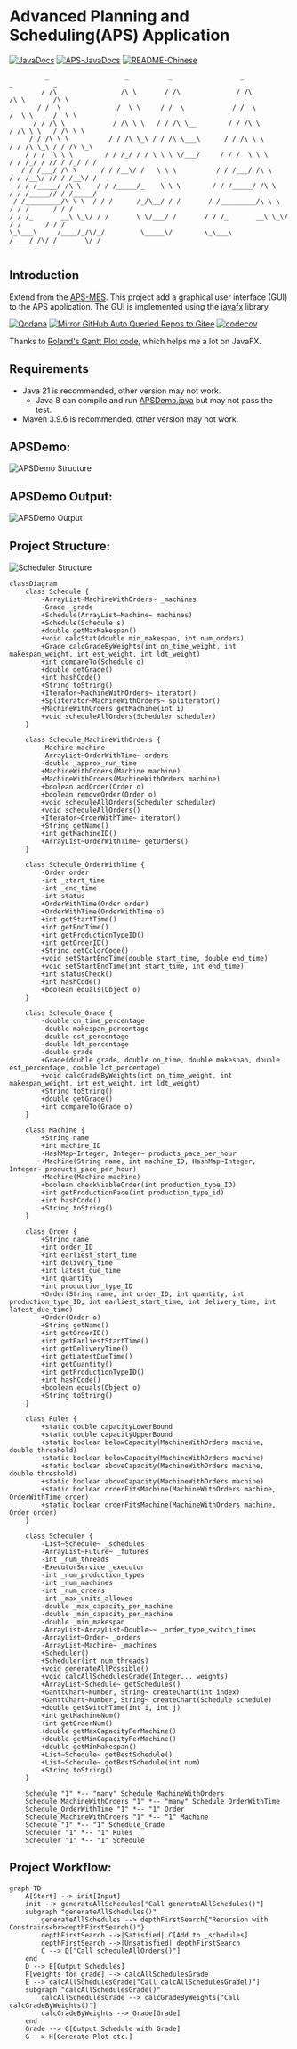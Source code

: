 # Advanced Planning and Scheduling(APS) Application

[![JavaDocs](https://img.shields.io/badge/javadoc-1.0.0-brightgreen.svg)](https://rpifisherman.github.io/APS-app/javadocs/index.html)
[![APS-JavaDocs](https://img.shields.io/badge/APS_Package-JavaDocs-blue)](https://rpifisherman.github.io/APS-app/javadocs/ygong/APS/package-summary.html)
[![README-Chinese](https://img.shields.io/badge/README-Chinese-red)](README_CN.md)

```text
         _                   _          _                 _                   _          _
        / /\                /\ \       / /\              / /\                /\ \       /\ \
       / /  \              /  \ \     / /  \            / /  \              /  \ \     /  \ \
      / / /\ \            / /\ \ \   / / /\ \__        / / /\ \            / /\ \ \   / /\ \ \
     / / /\ \ \          / / /\ \_\ / / /\ \___\      / / /\ \ \          / / /\ \_\ / / /\ \_\
    / / /  \ \ \        / / /_/ / / \ \ \ \/___/     / / /  \ \ \        / / /_/ / // / /_/ / /
   / / /___/ /\ \      / / /__\/ /   \ \ \          / / /___/ /\ \      / / /__\/ // / /__\/ /
  / / /_____/ /\ \    / / /_____/_    \ \ \        / / /_____/ /\ \    / / /_____// / /_____/
 / /_________/\ \ \  / / /      /_/\__/ / /       / /_________/\ \ \  / / /      / / /
/ / /_       __\ \_\/ / /       \ \/___/ /       / / /_       __\ \_\/ / /      / / /
\_\___\     /____/_/\/_/         \_____\/        \_\___\     /____/_/\/_/       \/_/
                                                                 
```

## Introduction

Extend from the [APS-MES](https://github.com/RPIFisherman/APS-MES). This project
add a graphical user interface (GUI) to the APS application. The GUI is
implemented using the [javafx](https://openjfx.io/) library.

[![Qodana](https://github.com/RPIFisherman/APS-app/actions/workflows/qodana_code_quality.yml/badge.svg)](https://github.com/RPIFisherman/APS-app/actions/workflows/qodana_code_quality.yml)
[![Mirror GitHub Auto Queried Repos to Gitee](https://github.com/RPIFisherman/APS-app/actions/workflows/auto_sync.yml/badge.svg?branch=master)](https://github.com/RPIFisherman/APS-app/actions/workflows/auto_sync.yml)
[![codecov](https://codecov.io/gh/RPIFisherman/APS-app/graph/badge.svg?token=AZXVMKN3W2)](https://codecov.io/gh/RPIFisherman/APS-app)

Thanks
to [Roland's Gantt Plot code](https://stackoverflow.com/questions/27975898/gantt-chart-from-scratch),
which helps me a lot on JavaFX.

## Requirements

- Java 21 is recommended, other version may not work.
    - Java 8 can compile and run [APSDemo.java](src/main/java/APSDemo.java) but
      may not pass the test.
- Maven 3.9.6 is recommended, other version may not work.

## APSDemo:

![APSDemo Structure](docs/APSDemo_structure.png)

## APSDemo Output:

![APSDemo Output](docs/demo.png)

## Project Structure:

![Scheduler Structure](docs/Scheduler_structure.png)

```mermaid
classDiagram
    class Schedule {
        -ArrayList~MachineWithOrders~ _machines
        -Grade _grade
        +Schedule(ArrayList~Machine~ machines)
        +Schedule(Schedule s)
        +double getMaxMakespan()
        +void calcStat(double min_makespan, int num_orders)
        +Grade calcGradeByWeights(int on_time_weight, int makespan_weight, int est_weight, int ldt_weight)
        +int compareTo(Schedule o)
        +double getGrade()
        +int hashCode()
        +String toString()
        +Iterator~MachineWithOrders~ iterator()
        +Spliterator~MachineWithOrders~ spliterator()
        +MachineWithOrders getMachine(int i)
        +void scheduleAllOrders(Scheduler scheduler)
    }

    class Schedule_MachineWithOrders {
        -Machine machine
        -ArrayList~OrderWithTime~ orders
        -double _approx_run_time
        +MachineWithOrders(Machine machine)
        +MachineWithOrders(MachineWithOrders machine)
        +boolean addOrder(Order o)
        +boolean removeOrder(Order o)
        +void scheduleAllOrders(Scheduler scheduler)
        +void scheduleAllOrders()
        +Iterator~OrderWithTime~ iterator()
        +String getName()
        +int getMachineID()
        +ArrayList~OrderWithTime~ getOrders()
    }

    class Schedule_OrderWithTime {
        -Order order
        -int _start_time
        -int _end_time
        -int status
        +OrderWithTime(Order order)
        +OrderWithTime(OrderWithTime o)
        +int getStartTime()
        +int getEndTime()
        +int getProductionTypeID()
        +int getOrderID()
        +String getColorCode()
        +void setStartEndTime(double start_time, double end_time)
        +void setStartEndTime(int start_time, int end_time)
        +int statusCheck()
        +int hashCode()
        +boolean equals(Object o)
    }

    class Schedule_Grade {
        -double on_time_percentage
        -double makespan_percentage
        -double est_percentage
        -double ldt_percentage
        -double grade
        +Grade(double grade, double on_time, double makespan, double est_percentage, double ldt_percentage)
        +void calcGradeByWeights(int on_time_weight, int makespan_weight, int est_weight, int ldt_weight)
        +String toString()
        +double getGrade()
        +int compareTo(Grade o)
    }

    class Machine {
        +String name
        +int machine_ID
        -HashMap~Integer, Integer~ products_pace_per_hour
        +Machine(String name, int machine_ID, HashMap~Integer, Integer~ products_pace_per_hour)
        +Machine(Machine machine)
        +boolean checkViableOrder(int production_type_ID)
        +int getProductionPace(int production_type_id)
        +int hashCode()
        +String toString()
    }

    class Order {
        +String name
        +int order_ID
        +int earliest_start_time
        +int delivery_time
        +int latest_due_time
        +int quantity
        +int production_type_ID
        +Order(String name, int order_ID, int quantity, int production_type_ID, int earliest_start_time, int delivery_time, int latest_due_time)
        +Order(Order o)
        +String getName()
        +int getOrderID()
        +int getEarliestStartTime()
        +int getDeliveryTime()
        +int getLatestDueTime()
        +int getQuantity()
        +int getProductionTypeID()
        +int hashCode()
        +boolean equals(Object o)
        +String toString()
    }

    class Rules {
        +static double capacityLowerBound
        +static double capacityUpperBound
        +static boolean belowCapacity(MachineWithOrders machine, double threshold)
        +static boolean belowCapacity(MachineWithOrders machine)
        +static boolean aboveCapacity(MachineWithOrders machine, double threshold)
        +static boolean aboveCapacity(MachineWithOrders machine)
        +static boolean orderFitsMachine(MachineWithOrders machine, OrderWithTime order)
        +static boolean orderFitsMachine(MachineWithOrders machine, Order order)
    }

    class Scheduler {
        -List~Schedule~ _schedules
        -ArrayList~Future~ _futures
        -int _num_threads
        -ExecutorService _executor
        -int _num_production_types
        -int _num_machines
        -int _num_orders
        -int _max_units_allowed
        -double _max_capacity_per_machine
        -double _min_capacity_per_machine
        -double _min_makespan
        -ArrayList~ArrayList~Double~~ _order_type_switch_times
        -ArrayList~Order~ _orders
        -ArrayList~Machine~ _machines
        +Scheduler()
        +Scheduler(int num_threads)
        +void generateAllPossible()
        +void calcAllSchedulesGrade(Integer... weights)
        +ArrayList~Schedule~ getSchedules()
        +GanttChart~Number, String~ createChart(int index)
        +GanttChart~Number, String~ createChart(Schedule schedule)
        +double getSwitchTime(int i, int j)
        +int getMachineNum()
        +int getOrderNum()
        +double getMaxCapacityPerMachine()
        +double getMinCapacityPerMachine()
        +double getMinMakespan()
        +List~Schedule~ getBestSchedule()
        +List~Schedule~ getBestSchedule(int num)
        +String toString()
    }

    Schedule "1" *-- "many" Schedule_MachineWithOrders
    Schedule_MachineWithOrders "1" *-- "many" Schedule_OrderWithTime
    Schedule_OrderWithTime "1" *-- "1" Order
    Schedule_MachineWithOrders "1" *-- "1" Machine
    Schedule "1" *-- "1" Schedule_Grade
    Scheduler "1" *-- "1" Rules
    Scheduler "1" *-- "1" Schedule
```

## Project Workflow:

```mermaid
graph TD
    A[Start] --> init[Input]
    init --> generateAllSchedules["Call generateAllSchedules()"]
    subgraph "generateAllSchedules()"
        generateAllSchedules --> depthFirstSearch{"Recursion with Constrains<br>depthFirstSearch()"}
        depthFirstSearch -->|Satisfied| C[Add to _schedules]
        depthFirstSearch -->|Unsatisfied| depthFirstSearch
        C --> D["Call scheduleAllOrders()"]
    end
    D --> E[Output Schedules]
    F[weights for grade] --> calcAllSchedulesGrade
    E --> calcAllSchedulesGrade["Call calcAllSchedulesGrade()"]
    subgraph "calcAllSchedulesGrade()"
        calcAllSchedulesGrade --> calcGradeByWeights["Call calcGradeByWeights()"]
        calcGradeByWeights --> Grade[Grade]
    end
    Grade --> G[Output Schedule with Grade]
    G --> H[Generate Plot etc.]
```
